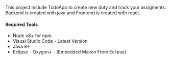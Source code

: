This project include TodoApp to create new duty and track your assigments. Backend is created with java and Frontend is created with react.


#### Required Tools

- Node v8+ for npm
- Visual Studio Code - Latest Version
- Java 8+
- Eclipse - Oxygen+ - (Embedded Maven From Eclipse)

